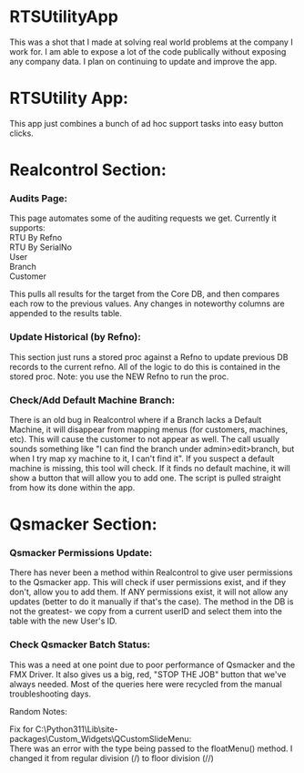 # RTSUtilityApp

This was a shot that I made at solving real world problems at the company I work for. I am able to expose a lot of the code publically without exposing any company data. I plan on continuing to update and improve the app.

# RTSUtility App:

This app just combines a bunch of ad hoc support tasks into easy button clicks.

# Realcontrol Section:

### Audits Page:

This page automates some of the auditing requests we get. Currently it supports:  
RTU By Refno  
RTU By SerialNo  
User  
Branch  
Customer

This pulls all results for the target from the Core DB, and then compares each row to the previous values. Any changes in noteworthy columns are appended to the results table.

### Update Historical (by Refno):

This section just runs a stored proc against a Refno to update previous DB records to the current refno. All of the logic to do this is contained in the stored proc. Note: you use the NEW Refno to run the proc.

### Check/Add Default Machine Branch:

There is an old bug in Realcontrol where if a Branch lacks a Default Machine, it will disappear from mapping menus (for customers, machines, etc). This will cause the customer to not appear as well. The call usually sounds something like "I can find the branch under admin>edit>branch, but when I try map xy machine to it, I can't find it". If you suspect a default machine is missing, this tool will check. If it finds no default machine, it will show a button that will allow you to add one. The script is pulled straight from how its done within the app.

# Qsmacker Section:

### Qsmacker Permissions Update:

There has never been a method within Realcontrol to give user permissions to the Qsmacker app. This will check if user permissions exist, and if they don't, allow you to add them. If ANY permissions exist, it will not allow any updates (better to do it manually if that's the case). The method in the DB is not the greatest- we copy from a current userID and select them into the table with the new User's ID.

### Check Qsmacker Batch Status:

This was a need at one point due to poor performance of Qsmacker and the FMX Driver. It also gives us a big, red, "STOP THE JOB" button that we've always needed. Most of the queries here were recycled from the manual troubleshooting days.

Random Notes:

Fix for C:\Python311\Lib\site-packages\Custom_Widgets\QCustomSlideMenu:  
There was an error with the type being passed to the floatMenu() method. I changed it from regular division (/) to floor division (//)

